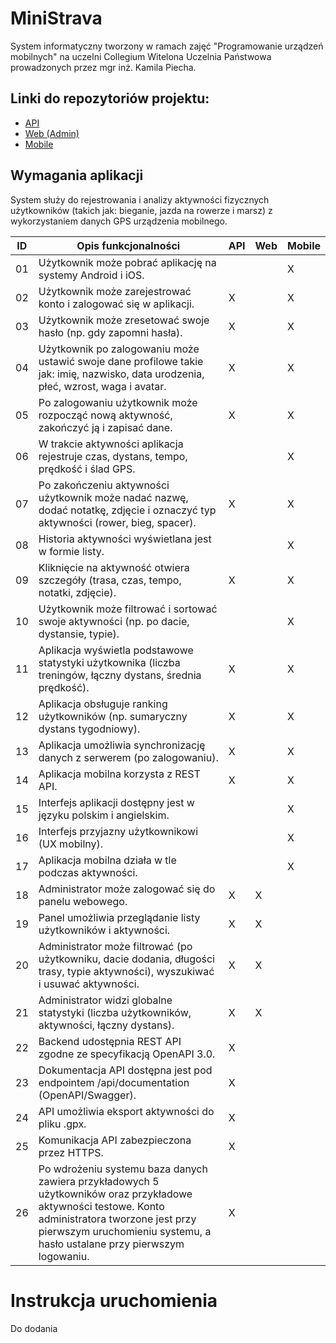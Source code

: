 # MiniStrava

System informatyczny tworzony w ramach zajęć "Programowanie urządzeń mobilnych" na uczelni Collegium Witelona Uczelnia Państwowa prowadzonych przez mgr inż. Kamila Piecha.

## Linki do repozytoriów projektu:

- [API](https://github.com/JKozubekINF1/PUM_API)
- [Web (Admin)](https://github.com/JKozubekINF1/PUM_ADMIN)
- [Mobile](https://github.com/JKozubekINF1/PUM_Mobile)

## Wymagania aplikacji

System służy do rejestrowania i analizy aktywności fizycznych użytkowników (takich jak: bieganie, jazda na rowerze i marsz) z wykorzystaniem danych GPS urządzenia mobilnego.

| ID | Opis funkcjonalności | API | Web | Mobile
| -- | -------------------- | --- | --- | --- |
| 01 | Użytkownik może pobrać aplikację na systemy Android i iOS. | | | X
| 02 | Użytkownik może zarejestrować konto i zalogować się w aplikacji. | X | | X
| 03 | Użytkownik może zresetować swoje hasło (np. gdy zapomni hasła). | X | | X
| 04 | Użytkownik po zalogowaniu może ustawić swoje dane profilowe takie jak: imię, nazwisko, data urodzenia, płeć, wzrost, waga i avatar. | X | | X
| 05 | Po zalogowaniu użytkownik może rozpocząć nową aktywność, zakończyć ją i zapisać dane. | X | | X
| 06 | W trakcie aktywności aplikacja rejestruje czas, dystans, tempo, prędkość i ślad GPS. | | | X
| 07 | Po zakończeniu aktywności użytkownik może nadać nazwę, dodać notatkę, zdjęcie i oznaczyć typ aktywności (rower, bieg, spacer). | X | | X
| 08 | Historia aktywności wyświetlana jest w formie listy. | | | X
| 09 | Kliknięcie na aktywność otwiera szczegóły (trasa, czas, tempo, notatki, zdjęcie). | X | | X
| 10 | Użytkownik może filtrować i sortować swoje aktywności (np. po dacie, dystansie, typie). | | | X
| 11 | Aplikacja wyświetla podstawowe statystyki użytkownika (liczba treningów, łączny dystans, średnia prędkość). | X | | X
| 12 | Aplikacja obsługuje ranking użytkowników (np. sumaryczny dystans tygodniowy). | X | | X
| 13 | Aplikacja umożliwia synchronizację danych z serwerem (po zalogowaniu). | X | | X
| 14 | Aplikacja mobilna korzysta z REST API. | X | | X
| 15 | Interfejs aplikacji dostępny jest w języku polskim i angielskim. | | | X
| 16 | Interfejs przyjazny użytkownikowi (UX mobilny). | | | X
| 17 | Aplikacja mobilna działa w tle podczas aktywności. | | | X
| 18 | Administrator może zalogować się do panelu webowego. | X | X |
| 19 | Panel umożliwia przeglądanie listy użytkowników i aktywności. | X | X |
| 20 | Administrator może filtrować (po użytkowniku, dacie dodania, długości trasy, typie aktywności), wyszukiwać i usuwać aktywności. | X | X |
| 21 | Administrator widzi globalne statystyki (liczba użytkowników, aktywności, łączny dystans). | X | X |
| 22 | Backend udostępnia REST API zgodne ze specyfikacją OpenAPI 3.0. | X | |
| 23 | Dokumentacja API dostępna jest pod endpointem /api/documentation (OpenAPI/Swagger). | X | |
| 24 | API umożliwia eksport aktywności do pliku .gpx. | X | |
| 25 | Komunikacja API zabezpieczona przez HTTPS. | X | |
| 26 | Po wdrożeniu systemu baza danych zawiera przykładowych 5 użytkowników oraz przykładowe aktywności testowe. Konto administratora tworzone jest przy pierwszym uruchomieniu systemu, a hasło ustalane przy pierwszym logowaniu. | X | |

# Instrukcja uruchomienia

Do dodania